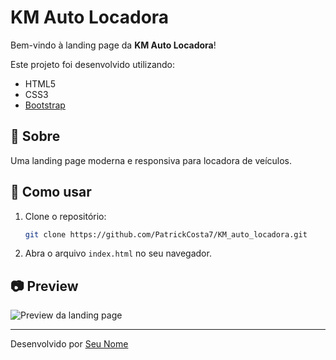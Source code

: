 # KM Auto Locadora

Bem-vindo à landing page da **KM Auto Locadora**!

Este projeto foi desenvolvido utilizando:

- HTML5
- CSS3
- [Bootstrap](https://getbootstrap.com/)

## 📄 Sobre

Uma landing page moderna e responsiva para locadora de veículos.

## 🚀 Como usar

1. Clone o repositório:
    ```bash
    git clone https://github.com/PatrickCosta7/KM_auto_locadora.git
    ```
2. Abra o arquivo `index.html` no seu navegador.

## 📷 Preview

![Preview da landing page](caminho/para/screenshot.png)

---

Desenvolvido por [Seu Nome](https://github.com/PatrickCosta7/)